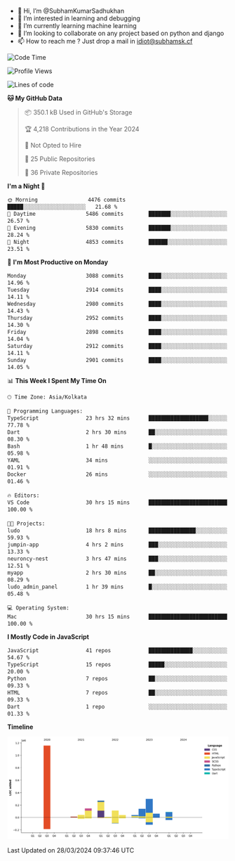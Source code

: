 - 👋 Hi, I’m @SubhamKumarSadhukhan
- 👀 I’m interested in learning and debugging
- 🌱 I’m currently learning machine learning
- 💞️ I’m looking to collaborate on any project based on python and django
- 📫 How to reach me ?
      Just drop a mail in idiot@subhamsk.cf

<!---
SubhamKumarSadhukhan/SubhamKumarSadhukhan is a ✨ special ✨ repository because its `README.md` (this file) appears on your GitHub profile.
You can click the Preview link to take a look at your changes.
--->


<!--START_SECTION:waka-->
![Code Time](http://img.shields.io/badge/Code%20Time-2%2C048%20hrs%2027%20mins-blue)

![Profile Views](http://img.shields.io/badge/Profile%20Views-6-blue)

![Lines of code](https://img.shields.io/badge/From%20Hello%20World%20I%27ve%20Written-2.4%20million%20lines%20of%20code-blue)

**🐱 My GitHub Data** 

> 📦 350.1 kB Used in GitHub's Storage 
 > 
> 🏆 4,218 Contributions in the Year 2024
 > 
> 🚫 Not Opted to Hire
 > 
> 📜 25 Public Repositories 
 > 
> 🔑 36 Private Repositories 
 > 
**I'm a Night 🦉** 

```text
🌞 Morning                4476 commits        █████░░░░░░░░░░░░░░░░░░░░   21.68 % 
🌆 Daytime                5486 commits        ███████░░░░░░░░░░░░░░░░░░   26.57 % 
🌃 Evening                5830 commits        ███████░░░░░░░░░░░░░░░░░░   28.24 % 
🌙 Night                  4853 commits        ██████░░░░░░░░░░░░░░░░░░░   23.51 % 
```
📅 **I'm Most Productive on Monday** 

```text
Monday                   3088 commits        ████░░░░░░░░░░░░░░░░░░░░░   14.96 % 
Tuesday                  2914 commits        ████░░░░░░░░░░░░░░░░░░░░░   14.11 % 
Wednesday                2980 commits        ████░░░░░░░░░░░░░░░░░░░░░   14.43 % 
Thursday                 2952 commits        ████░░░░░░░░░░░░░░░░░░░░░   14.30 % 
Friday                   2898 commits        ████░░░░░░░░░░░░░░░░░░░░░   14.04 % 
Saturday                 2912 commits        ████░░░░░░░░░░░░░░░░░░░░░   14.11 % 
Sunday                   2901 commits        ████░░░░░░░░░░░░░░░░░░░░░   14.05 % 
```


📊 **This Week I Spent My Time On** 

```text
🕑︎ Time Zone: Asia/Kolkata

💬 Programming Languages: 
TypeScript               23 hrs 32 mins      ███████████████████░░░░░░   77.78 % 
Dart                     2 hrs 30 mins       ██░░░░░░░░░░░░░░░░░░░░░░░   08.30 % 
Bash                     1 hr 48 mins        █░░░░░░░░░░░░░░░░░░░░░░░░   05.98 % 
YAML                     34 mins             ░░░░░░░░░░░░░░░░░░░░░░░░░   01.91 % 
Docker                   26 mins             ░░░░░░░░░░░░░░░░░░░░░░░░░   01.46 % 

🔥 Editors: 
VS Code                  30 hrs 15 mins      █████████████████████████   100.00 % 

🐱‍💻 Projects: 
ludo                     18 hrs 8 mins       ███████████████░░░░░░░░░░   59.93 % 
jumpin-app               4 hrs 2 mins        ███░░░░░░░░░░░░░░░░░░░░░░   13.33 % 
neuroncy-nest            3 hrs 47 mins       ███░░░░░░░░░░░░░░░░░░░░░░   12.51 % 
myapp                    2 hrs 30 mins       ██░░░░░░░░░░░░░░░░░░░░░░░   08.29 % 
ludo_admin_panel         1 hr 39 mins        █░░░░░░░░░░░░░░░░░░░░░░░░   05.48 % 

💻 Operating System: 
Mac                      30 hrs 15 mins      █████████████████████████   100.00 % 
```

**I Mostly Code in JavaScript** 

```text
JavaScript               41 repos            ██████████████░░░░░░░░░░░   54.67 % 
TypeScript               15 repos            █████░░░░░░░░░░░░░░░░░░░░   20.00 % 
Python                   7 repos             ██░░░░░░░░░░░░░░░░░░░░░░░   09.33 % 
HTML                     7 repos             ██░░░░░░░░░░░░░░░░░░░░░░░   09.33 % 
Dart                     1 repo              ░░░░░░░░░░░░░░░░░░░░░░░░░   01.33 % 
```



**Timeline**

![Lines of Code chart](https://raw.githubusercontent.com/SubhamKumarSadhukhan/SubhamKumarSadhukhan/main/assets/bar_graph.png)


 Last Updated on 28/03/2024 09:37:46 UTC
<!--END_SECTION:waka-->
